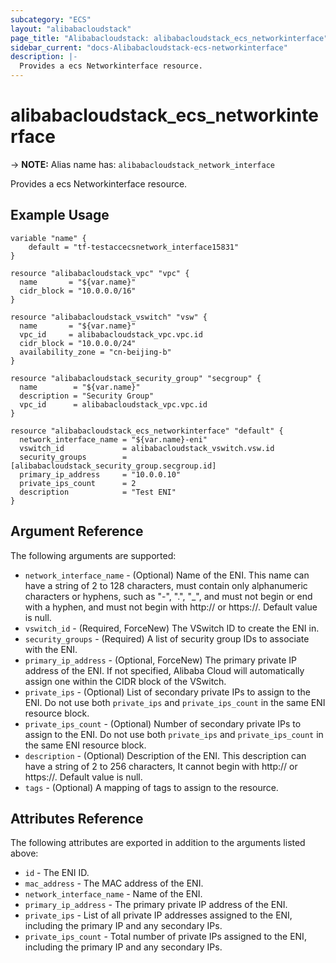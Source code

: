```yaml
---
subcategory: "ECS"
layout: "alibabacloudstack"
page_title: "Alibabacloudstack: alibabacloudstack_ecs_networkinterface"
sidebar_current: "docs-Alibabacloudstack-ecs-networkinterface"
description: |- 
  Provides a ecs Networkinterface resource.
---
```


# alibabacloudstack_ecs_networkinterface
-> **NOTE:** Alias name has: `alibabacloudstack_network_interface`

Provides a ecs Networkinterface resource.

## Example Usage

```hcl
variable "name" {
    default = "tf-testaccecsnetwork_interface15831"
}

resource "alibabacloudstack_vpc" "vpc" {
  name       = "${var.name}"
  cidr_block = "10.0.0.0/16"
}

resource "alibabacloudstack_vswitch" "vsw" {
  name       = "${var.name}"
  vpc_id     = alibabacloudstack_vpc.vpc.id
  cidr_block = "10.0.0.0/24"
  availability_zone = "cn-beijing-b"
}

resource "alibabacloudstack_security_group" "secgroup" {
  name        = "${var.name}"
  description = "Security Group"
  vpc_id      = alibabacloudstack_vpc.vpc.id
}

resource "alibabacloudstack_ecs_networkinterface" "default" {
  network_interface_name = "${var.name}-eni"
  vswitch_id             = alibabacloudstack_vswitch.vsw.id
  security_groups        = [alibabacloudstack_security_group.secgroup.id]
  primary_ip_address     = "10.0.0.10"
  private_ips_count      = 2
  description            = "Test ENI"
}
```

## Argument Reference

The following arguments are supported:

* `network_interface_name` - (Optional) Name of the ENI. This name can have a string of 2 to 128 characters, must contain only alphanumeric characters or hyphens, such as "-", ".", "_", and must not begin or end with a hyphen, and must not begin with http:// or https://. Default value is null.
* `vswitch_id` - (Required, ForceNew) The VSwitch ID to create the ENI in.
* `security_groups` - (Required) A list of security group IDs to associate with the ENI.
* `primary_ip_address` - (Optional, ForceNew) The primary private IP address of the ENI. If not specified, Alibaba Cloud will automatically assign one within the CIDR block of the VSwitch.
* `private_ips` - (Optional) List of secondary private IPs to assign to the ENI. Do not use both `private_ips` and `private_ips_count` in the same ENI resource block.
* `private_ips_count` - (Optional) Number of secondary private IPs to assign to the ENI. Do not use both `private_ips` and `private_ips_count` in the same ENI resource block.
* `description` - (Optional) Description of the ENI. This description can have a string of 2 to 256 characters, It cannot begin with http:// or https://. Default value is null.
* `tags` - (Optional) A mapping of tags to assign to the resource.

## Attributes Reference

The following attributes are exported in addition to the arguments listed above:

* `id` - The ENI ID.
* `mac_address` - The MAC address of the ENI.
* `network_interface_name` - Name of the ENI.
* `primary_ip_address` - The primary private IP address of the ENI.
* `private_ips` - List of all private IP addresses assigned to the ENI, including the primary IP and any secondary IPs.
* `private_ips_count` - Total number of private IPs assigned to the ENI, including the primary IP and any secondary IPs.